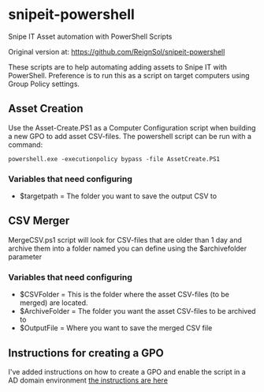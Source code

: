 # snipeit-powershell
Snipe IT Asset automation with PowerShell Scripts

Original version at:
https://github.com/ReignSol/snipeit-powershell


These scripts are to help automating adding assets to Snipe IT with PowerShell. Preference is to
run this as a script on target computers using Group Policy settings.

## Asset Creation
Use the Asset-Create.PS1 as a Computer Configuration script when building a new GPO to
add asset CSV-files. The powershell script can be run with a command:

`powershell.exe -executionpolicy bypass -file AssetCreate.PS1`

### Variables that need configuring
* $targetpath = The folder you want to save the output CSV to

## CSV Merger

MergeCSV.ps1 script will look for CSV-files that are older than 1 day and archive them into a folder named you can
define using the $archivefolder parameter

### Variables that need configuring
* $CSVFolder = This is the folder where the asset CSV-files (to be merged) are located.
* $ArchiveFolder = The folder you want the asset CSV-files to be archived to
* $OutputFile = Where you want to save the merged CSV file

## Instructions for creating a GPO
I've added instructions on how to create a GPO and enable the script
in a AD domain environment [the instructions are here](GPO.md)